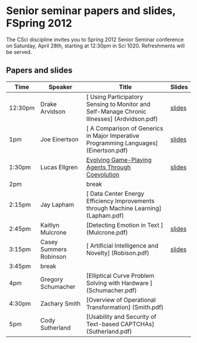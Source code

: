 # Senior seminar papers and slides, FSpring 2012
The CSci discipline invites you to Spring 2012 Senior Seminar conference on Saturday, April 28th, starting at 12:30pm in Sci 1020. Refreshments will be served. 

## Papers and slides

| Time | Speaker  | Title       | Slides  |
| -----|----------|-------------|---------|
|12:30pm| 	Drake Arvidson| [	Using Participatory Sensing to Monitor and Self-Manage Chronic Illnesses] 	(Ardvidson.pdf) | [slides](Ardvidsonslides.pdf) |
|1pm| 	Joe Einertson| [	A Comparison of Generics in Major Imperative Programming Languages] 	(Einertson.pdf) | [slides](Einertsonslides.pdf) |
|1:30pm |	Lucas Ellgren |	[Evolving Game-Playing Agents Through Coevolution ](Ellgren.pdf) | [slides](Ellgrenslides.pdf) |
|2pm ||	break| 	  	 
|2:15pm| 	Jay Lapham| [	Data Center Energy Efficiency Improvements through Machine Learning]	(Lapham.pdf)| 	 
|2:45pm |	Kaitlyn Mulcrone |	[Detecting Emotion in Text ]	(Mulcrone.pdf) | [slides](Mulcroneslides.pdf) |
|3:15pm |	Casey Summers Robinson| [	Artificial Intelligence and Novelty] 	(Robison.pdf) | [slides](Robisonslides.pdf) |
|3:45pm| 	break |	  	 
|4pm |	Gregory Schumacher |	[Elliptical Curve Problem Solving with Hardware ]		(Schumacher.pdf)| 
|4:30pm |	Zachary Smith |	[Overview of Operational Transformation] 		(Smith.pdf) |
|5pm |	Cody Sutherland| 	[Usability and Security of Text-based CAPTCHAs]	(Sutherland.pdf)|
